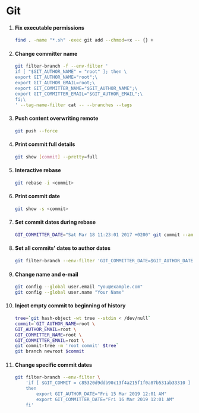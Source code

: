 # Git

1. #### Fix executable permissions

   ```bash
   find . -name "*.sh" -exec git add --chmod=+x -- {} +
   ```

2. #### Change committer name

   ```bash
   git filter-branch -f --env-filter '
   if [ "$GIT_AUTHOR_NAME" = "root" ]; then \
   export GIT_AUTHOR_NAME="root";\
   export GIT_AUTHOR_EMAIL=root;\
   export GIT_COMMITTER_NAME="$GIT_AUTHOR_NAME";\
   export GIT_COMMITTER_EMAIL="$GIT_AUTHOR_EMAIL";\
   fi;\
   ' --tag-name-filter cat -- --branches --tags
   ```

3. #### Push content overwriting remote

   ```bash
   git push --force
   ```

4. #### Print commit full details

   ```bash
   git show [commit] --pretty=full
   ```

5. #### Interactive rebase

   ```bash
   git rebase -i <commit>
   ```

6. #### Print commit date

   ```bash
   git show -s <commit>
   ```

7. #### Set commit dates during rebase

   ```bash
   GIT_COMMITTER_DATE="Sat Mar 18 11:23:01 2017 +0200" git commit --amend --date "Sat Mar 18 11:23:01 2017 +0200"
   ```

8. #### Set all commits' dates to author dates

   ```bash
   git filter-branch --env-filter 'GIT_COMMITTER_DATE=$GIT_AUTHOR_DATE; export GIT_COMMITTER_DATE'
   ```

9. #### Change name and e-mail

   ```bash
   git config --global user.email "you@example.com"
   git config --global user.name "Your Name"
   ```

10. #### Inject empty commit to beginning of history

    ```bash
    tree=`git hash-object -wt tree --stdin < /dev/null`
    commit=`GIT_AUTHOR_NAME=root \
    GIT_AUTHOR_EMAIL=root \
    GIT_COMMITTER_NAME=root \
    GIT_COMMITTER_EMAIL=root \
    git commit-tree -m 'root commit' $tree`
    git branch newroot $commit
    ```

11. #### Change specific commit dates

    ```bash
    git filter-branch --env-filter \
        'if [ $GIT_COMMIT = c85320d9ddb90c13f4a215f1f0a87b531ab33310 ]
        then
            export GIT_AUTHOR_DATE="Fri 15 Mar 2019 12:01 AM"
            export GIT_COMMITTER_DATE="Fri 16 Mar 2019 12:01 AM"
        fi'
    ```
